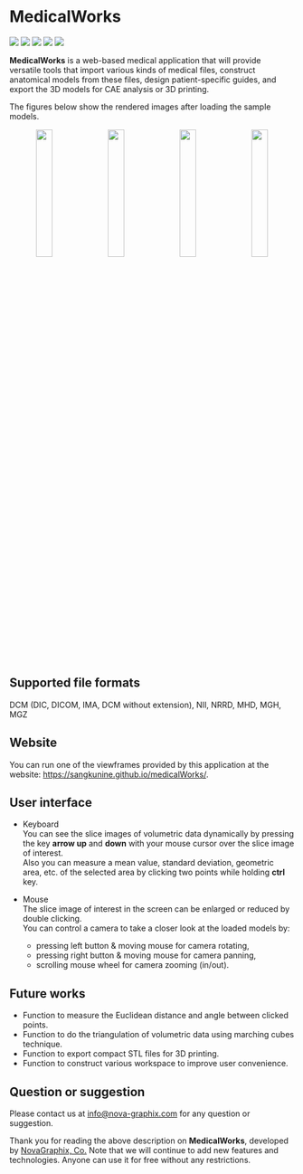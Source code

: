 # MedicalWorks

![](https://img.shields.io/badge/minzipped_size-2.8MB-blue)
![](https://img.shields.io/badge/node-v10.14.1-yellow)
![](https://img.shields.io/badge/npm-6.4.1-yellow)
![](https://img.shields.io/badge/webpack-4.38.0-yellow)
![](https://img.shields.io/badge/three.js-r106-green)

**MedicalWorks** is a web-based medical application that will provide versatile tools that import various kinds of medical files, construct anatomical models from these files, design patient-specific guides, and export the 3D models for CAE analysis or 3D printing.

The figures below show the rendered images after loading the sample models.
<div style="text-align: center;">
<img src="https://sangkunine.github.io/medicalWorks/images/samples/slices.png" width="24%" style="margin: 1px"> <img src="https://sangkunine.github.io/medicalWorks/images/samples/volume.png" width="24%" style="margin: 1px">
<img src="https://sangkunine.github.io/medicalWorks/images/samples/volume2.png" width="24%" style="margin: 1px"> <img src="https://sangkunine.github.io/medicalWorks/images/samples/widget.png" width="24%" style="margin: 1px">
</div>

## Supported file formats
DCM (DIC, DICOM, IMA, DCM without extension),
NII,
NRRD,
MHD,
MGH,
MGZ

## Website
You can run one of the viewframes provided by this application at the website: https://sangkunine.github.io/medicalWorks/.

## User interface

- Keyboard<br>
You can see the slice images of volumetric data dynamically by pressing the key **arrow up** and **down** with your mouse cursor over the slice image of interest.<br>
Also you can measure a mean value, standard deviation, geometric area, etc. of the selected area by clicking two points while holding **ctrl** key.

- Mouse<br>
The slice image of interest in the screen can be enlarged or reduced by double clicking.<br>
You can control a camera to take a closer look at the loaded models by:<br>
	- pressing left button & moving mouse for camera rotating,<br>
	- pressing right button & moving mouse for camera panning,<br>
	- scrolling mouse wheel for camera zooming (in/out).

## Future works
- Function to measure the Euclidean distance and angle between clicked points.
- Function to do the triangulation of volumetric data using marching cubes technique.
- Function to export compact STL files for 3D printing.
- Function to construct various workspace to improve user convenience.

## Question or suggestion
Please contact us at <info@nova-graphix.com> for any question or suggestion.

Thank you for reading the above description on **MedicalWorks**, developed by [NovaGraphix, Co.](https://www.nova-graphix.com/) Note that we will continue to add new features and technologies. Anyone can use it for free without any restrictions.